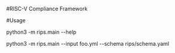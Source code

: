 #RISC-V Compliance Framework

#Usage

python3 -m rips.main --help

python3 -m rips.main --input foo.yml --schema rips/schema.yaml
